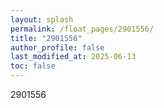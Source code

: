 ```yaml
---
layout: splash
permalink: /float_pages/2901556/
title: "2901556"
author_profile: false
last_modified_at: 2025-06-13
toc: false
---
```

 
2901556
